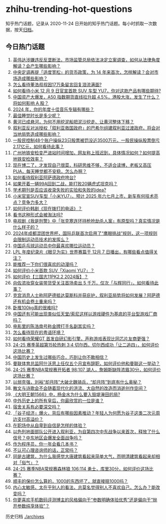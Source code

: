 # zhihu-trending-hot-questions

知乎热门话题，记录从 2020-11-24
日开始的知乎热门话题。每小时抓取一次数据，按天[归档](./archives)。

## 今日热门话题

<!-- BEGIN -->
<!-- 最后更新时间 Tue Dec 10 2024 07:00:29 GMT+0800 (China Standard Time) -->

1. [英伟达涉嫌违反反垄断法，市场监管总局依法决定立案调查，如何从法律角度解读？会产生哪些影响？](https://www.zhihu.com/question/6401817416)
1. [中央定调再提「适度宽松」的货币政策，为 14 年来首次，怎样解读？会对市场造成哪些影响？](https://www.zhihu.com/question/6391415901)
1. [怎么看待董浩叔叔因17万条留言回复泪流满面?](https://www.zhihu.com/question/5901967191)
1. [如何看待小米 12 月 9 日官宣首款 SUV 车型 YU7，你对这款产品有哪些期待?](https://www.zhihu.com/question/6404698989)
1. [中国资产大爆发，A50 指数期货直线拉升超 4.5%，港股大涨，发生了什么？将如何影响 A 股？](https://www.zhihu.com/question/6390828359)
1. [2024 年，你的年度十佳音乐专辑有哪些？](https://www.zhihu.com/question/6188154982)
1. [最佳睡觉时长是多少呢？](https://www.zhihu.com/question/4018150885)
1. [黄河已成悬河，为何不用挖泥船把泥沙挖走、让黄河整体下移？](https://www.zhihu.com/question/498856322)
1. [叙利亚反对派授权「叙利亚救国政府」的巴希尔组建叙利亚过渡政府，将会对当地局势造成哪些影响？](https://www.zhihu.com/question/6411497287)
1. [一股民控制48个账户操纵23只股票被罚没近3500万元，一股民操纵股票倒亏2.17亿元，如何看待此事？](https://www.zhihu.com/question/6208033031)
1. [广州地铁安检变严进站时间增加，网友称上班迟到，具体情况如何？如何提高地铁安检效率？](https://www.zhihu.com/question/6380681808)
1. [现在博二了，才发现自己很菜，科研思维不够，不适合读博，老板又高压PUA，每天睡觉都不安稳，怎么办啊？](https://www.zhihu.com/question/2502983894)
1. [如何看待叙利亚阿萨德政府垮台?](https://www.zhihu.com/question/6296140858)
1. [如果开着一辆99A回到二战，能打败20辆虎式坦克吗？](https://www.zhihu.com/question/2065771998)
1. [学术期刊是否应该收录失败的实验和失败的idea?](https://www.zhihu.com/question/655755843)
1. [小米官宣SUV车型「小米YU7」，预计 2025 年六七月上市，新车有何技术亮点？竞争力多大？](https://www.zhihu.com/question/6406738461)
1. [如何评价韩剧《现在拨打的电话》？](https://www.zhihu.com/question/5164673424)
1. [看书这种形式会被淘汰吗?](https://www.zhihu.com/question/6159565442)
1. [电视剧《我是刑警》中「张克寒连环持枪抢劫杀人案」有原型吗？真实情况是什么样子的？](https://www.zhihu.com/question/5870621537)
1. [2024年成都混团世界杯，国际乒联首次启用了“鹰眼挑战”规则，这一项规则会限制运动员技术的发挥么？](https://www.zhihu.com/question/6382219788)
1. [中国乒乓球运动员中你最喜欢哪位运动员？](https://www.zhihu.com/question/2978693037)
1. [LPL 年度纪录片《眼见为实》世界赛篇于 12月 7 日播出，有哪些看点值得关注？](https://www.zhihu.com/question/6278508508)
1. [能推荐一下你们很喜欢的动漫吗？](https://www.zhihu.com/question/630468088)
1. [如何评价小米首款 SUV「Xiaomi YU7」？](https://www.zhihu.com/question/6407442677)
1. [如何评价【三国志11PK2.2 2024版】？](https://www.zhihu.com/question/5920859161)
1. [向佐浓妆穿女装带货受关注首场卖出 5 千万，仅次「与辉同行」，如何看待此事？](https://www.zhihu.com/question/6129689772)
1. [克宫消息人士称阿萨德抵达莫斯科并获庇护，叙利亚局势将如何发展？阿萨德还有机会卷土重来吗？](https://www.zhihu.com/question/6347507147)
1. [卧推100kg真的很难吗?](https://www.zhihu.com/question/434462547)
1. [中国还有可能出现类似任天堂/索尼这样以游戏硬件为基底的平台型游戏厂商吗？](https://www.zhihu.com/question/4853160079)
1. [电影里的陈浩南号称金牌打手名副其实吗？](https://www.zhihu.com/question/59384847)
1. [怎么看待现在的粤语环境？](https://www.zhihu.com/question/3758175688)
1. [如何看待荣耀GT 首发自研幻影引擎，声称游戏表现比同芯片友商更强？](https://www.zhihu.com/question/6359463917)
1. [24-25 赛季英超第15轮热刺 3:4 切尔西，切尔西成功「让二追四」，如何评价这场比赛？](https://www.zhihu.com/question/6327955628)
1. [中国历史上发生过哪些巧合，巧到让你不敢相信？](https://www.zhihu.com/question/440180866)
1. [曼联体育总监阿什沃思上任仅五个月宣布辞职，如何评价他和曼联这一举动？](https://www.zhihu.com/question/6307047577)
1. [24-25 赛季NBA常规赛开拓者 98:107 湖人，詹姆斯缺阵浓眉30分，如何评价这场比赛？](https://www.zhihu.com/question/6369692649)
1. [以弱克强，刘裕“却月阵”大破北魏骑兵，“却月阵”到底有什么奥秘？](https://www.zhihu.com/question/637477593)
1. [散文与诗歌会不会随着现代化的洪流、大自然的改造而消逝创作空间？](https://www.zhihu.com/question/4776148475)
1. [《大明王朝1566》中，杨金水为什么要入毁堤淹田的局?](https://www.zhihu.com/question/5850873475)
1. [中外历史上的所有皇后，你最欣赏的一位是谁？](https://www.zhihu.com/question/6004269108)
1. [宿舍关系有必要深交吗？](https://www.zhihu.com/question/667706109)
1. [「谷子经济」爆火，背后有哪些因素推动？年轻人为何愿为谷子这类二次元周边支付高溢价？](https://www.zhihu.com/question/6226997328)
1. [在职场中从自卑到自信是怎样的体验？](https://www.zhihu.com/question/489238465)
1. [以色列地面部队公开进入叙利亚，为自第四次中东战争以来首次，释放了什么信号？中东地区会爆发全面战争吗？](https://www.zhihu.com/question/6348258008)
1. [作为程序员，你一年会看几本书？](https://www.zhihu.com/question/635753810)
1. [不认可心理咨询师的话，正常吗？](https://www.zhihu.com/question/812637508)
1. [同是古建筑，为什么我感觉大唐建筑看起来简单大气，而明清建筑看起来却相对「俗气」？](https://www.zhihu.com/question/5845325544)
1. [24-25 赛季NBA常规赛森林狼 106:114 勇士，库里30分，如何评价这场比赛？](https://www.zhihu.com/question/6353037455)
1. [顺丰的保价怎么算的，1000的东西坏了，就直接赔1000吗？](https://www.zhihu.com/question/481541225)
1. [内心太敏感，太在乎别人的看法，总莫名觉得别人不喜欢自己，怎么办？能改变吗？](https://www.zhihu.com/question/5978883687)
1. [你更喜欢手机数码评测博主的风格偏向于“参数明确体验优秀”还是偏向于“抛开参数纯享体验”？](https://www.zhihu.com/question/6208425922)

<!-- END -->

历史归档 [./archives](./archives)
